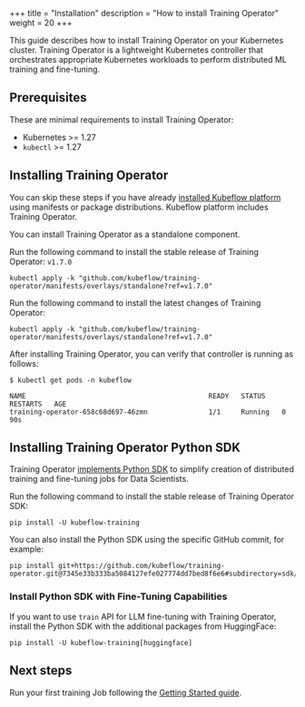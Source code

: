+++
title = "Installation"
description = "How to install Training Operator"
weight = 20
+++

This guide describes how to install Training Operator on your Kubernetes cluster.
Training Operator is a lightweight Kubernetes controller that orchestrates appropriate Kubernetes
workloads to perform distributed ML training and fine-tuning.

## Prerequisites

These are minimal requirements to install Training Operator:

- Kubernetes >= 1.27
- `kubectl` >= 1.27

## Installing Training Operator

You can skip these steps if you have already
[installed Kubeflow platform](https://www.kubeflow.org/docs/started/installing-kubeflow/#how-to-install-kubeflow)
using manifests or package distributions. Kubeflow platform includes Training Operator.

You can install Training Operator as a standalone component.

Run the following command to install the stable release of Training Operator: `v1.7.0`

```shell
kubectl apply -k "github.com/kubeflow/training-operator/manifests/overlays/standalone?ref=v1.7.0"
```

Run the following command to install the latest changes of Training Operator:

```shell
kubectl apply -k "github.com/kubeflow/training-operator/manifests/overlays/standalone?ref=v1.7.0"
```

After installing Training Operator, you can verify that controller is running as follows:

```shell
$ kubectl get pods -n kubeflow

NAME                                             READY   STATUS    RESTARTS   AGE
training-operator-658c68d697-46zmn               1/1     Running   0          90s
```

## Installing Training Operator Python SDK

Training Operator [implements Python SDK](https://pypi.org/project/kubeflow-training/)
to simplify creation of distributed training and fine-tuning jobs for Data Scientists.

Run the following command to install the stable release of Training Operator SDK:

```shell
pip install -U kubeflow-training
```

You can also install the Python SDK using the specific GitHub commit, for example:

```shell
pip install git+https://github.com/kubeflow/training-operator.git@7345e33b333ba5084127efe027774dd7bed8f6e6#subdirectory=sdk/python
```

### Install Python SDK with Fine-Tuning Capabilities

If you want to use `train` API for LLM fine-tuning with Training Operator, install the Python SDK
with the additional packages from HuggingFace:

```shell
pip install -U kubeflow-training[huggingface]
```

## Next steps

Run your first training Job following the [Getting Started guide](/docs/components/training/getting-started/).
